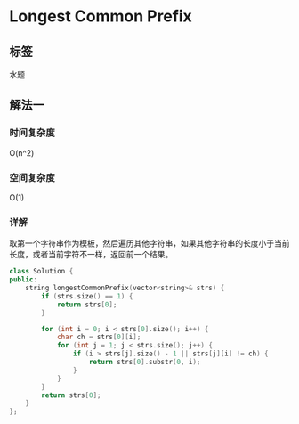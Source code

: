 # Longest Common Prefix

## 标签
水题

## 解法一

### 时间复杂度
O(n^2)

### 空间复杂度
O(1)

### 详解
取第一个字符串作为模板，然后遍历其他字符串，如果其他字符串的长度小于当前长度，或者当前字符不一样，返回前一个结果。

```c++
class Solution {
public:
    string longestCommonPrefix(vector<string>& strs) {
        if (strs.size() == 1) {
            return strs[0];
        }

        for (int i = 0; i < strs[0].size(); i++) {
            char ch = strs[0][i];
            for (int j = 1; j < strs.size(); j++) {
                if (i > strs[j].size() - 1 || strs[j][i] != ch) {
                    return strs[0].substr(0, i);
                }
            }
        }
        return strs[0];
    }
};
```
